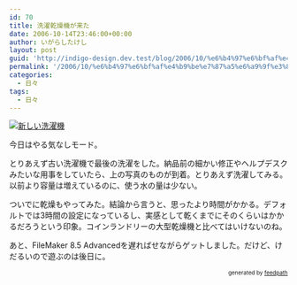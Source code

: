 ```yaml
---
id: 70
title: 洗濯乾燥機が来た
date: 2006-10-14T23:46:00+00:00
author: いがらしたけし
layout: post
guid: 'http://indigo-design.dev.test/blog/2006/10/%e6%b4%97%e6%bf%af%e4%b9%be%e7%87%a5%e6%a9%9f%e3%81%8c%e6%9d%a5%e3%81%9f/'
permalink: '/2006/10/%e6%b4%97%e6%bf%af%e4%b9%be%e7%87%a5%e6%a9%9f%e3%81%8c%e6%9d%a5%e3%81%9f/'
categories:
  - 日々
tags:
  - 日々
---
```

<a href="http://blog-imgs-29.fc2.com/a/r/m/armadillo75/ES-TG55F.jpg" target="_blank"><img src="http://blog-imgs-29.fc2.com/a/r/m/armadillo75/ES-TG55Fs.jpg" alt="新しい洗濯機" border="0"></a><br />
<p />今日はやる気なしモード。
<p />とりあえず古い洗濯機で最後の洗濯をした。納品前の細かい修正やヘルプデスクみたいな用事をしていたら、上の写真のものが到着。とりあえず洗濯してみる。以前より容量は増えているのに、使う水の量は少ない。
<p />ついでに乾燥もやってみた。結論から言うと、思ったより時間がかかる。デフォルトでは3時間の設定になっているし、実感として乾くまでにそのくらいはかかるだろうという印象。コインランドリーの大型乾燥機と比べてはいけないのね。
<p />あと、FileMaker 8.5 Advancedを遅ればせながらゲットしました。だけど、けだるいので遊ぶのは後日に。
<div style="text-align: right;font-size: 10px">
&nbsp;&nbsp;<span>generated by <a href="http://feedpath.jp">feedpath</a></span>
</div>